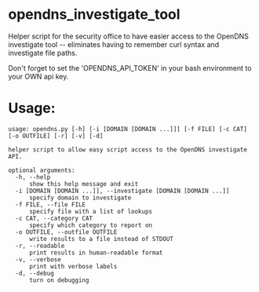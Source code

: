 # opendns_investigate_tool

Helper script for the security office to have easier access to the OpenDNS investigate tool -- eliminates having to remember curl syntax and investigate file paths.

Don't forget to set the 'OPENDNS_API_TOKEN' in your bash environment to your OWN api key.

# Usage:
```
usage: opendns.py [-h] [-i [DOMAIN [DOMAIN ...]]] [-f FILE] [-c CAT] [-o OUTFILE] [-r] [-v] [-d]

helper script to allow easy script access to the OpenDNS investigate API.

optional arguments:
  -h, --help
      show this help message and exit
  -i [DOMAIN [DOMAIN ...]], --investigate [DOMAIN [DOMAIN ...]]
      specify domain to investigate
  -f FILE, --file FILE
      specify file with a list of lookups
  -c CAT, --category CAT
      specify which category to report on
  -o OUTFILE, --outfile OUTFILE
      write results to a file instead of STDOUT
  -r, --readable
      print results in human-readable format
  -v, --verbose
      print with verbose labels
  -d, --debug
      turn on debugging
```
